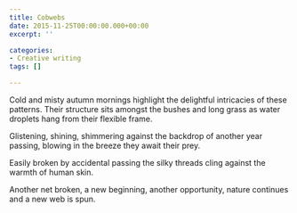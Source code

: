```yaml
---
title: Cobwebs
date: 2015-11-25T00:00:00.000+00:00
excerpt: ''

categories:
- Creative writing
tags: []

---
```

Cold and misty autumn mornings highlight the delightful intricacies of these patterns. Their structure sits amongst the bushes and long grass as water droplets hang from their flexible frame.

Glistening, shining, shimmering against the backdrop of another year passing, blowing in the breeze they await their prey.

Easily broken by accidental passing the silky threads cling against the warmth of human skin.

Another net broken, a new beginning, another opportunity, nature continues and a new web is spun.